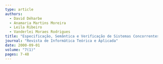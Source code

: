```yaml
---
type: article
authors:
  - David Déharbe
  - Anamaria Martins Moreira
  - Leila Ribeiro
  - Vanderlei Moraes Rodrigues
title: "Especificação, Semântica e Verificação de Sistemas Concorrentes"
journal: "Revista de Informática Teórica e Aplicada"
date: 2000-09-01
volume: "7(1)"
pages: 7-48
---
```

